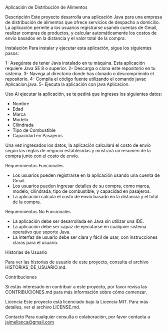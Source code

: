 Aplicación de Distribución de Alimentos

Descripción
Este proyecto desarrolla una aplicación Java para una empresa de distribución de alimentos que ofrece servicios de despacho a domicilio. La aplicación permite a los usuarios registrarse usando cuentas de Gmail, realizar compras de productos, y calcular automáticamente los costos de envío basados en la distancia y el valor total de la compra.

Instalación
Para instalar y ejecutar esta aplicación, sigue los siguientes pasos:

1- Asegúrate de tener Java instalado en tu máquina. Esta aplicación requiere Java SE 8 o superior.
2- Descarga o clona este repositorio en tu sistema.
3- Navega al directorio donde has clonado o descomprimido el repositorio.
4- Compila el código fuente utilizando el comando javac Aplicacion.java.
5- Ejecuta la aplicación con java Aplicacion.

Uso
Al ejecutar la aplicación, se te pedirá que ingreses los siguientes datos:

- Nombre
- Edad
- Marca
- Modelo
- Cilindrada
- Tipo de Combustible
- Capacidad en Pasajeros

Una vez ingresados los datos, la aplicación calculará el costo de envío según las reglas de negocio establecidas y mostrará un resumen de la compra junto con el costo de envío.

Requerimientos Funcionales

- Los usuarios pueden registrarse en la aplicación usando una cuenta de Gmail.
- Los usuarios pueden ingresar detalles de su compra, como marca, modelo, cilindrada, tipo de combustible, y capacidad en pasajeros.
- La aplicación calcula el costo de envío basado en la distancia y el total de la compra.

Requerimientos No Funcionales

- La aplicación debe ser desarrollada en Java sin utilizar una IDE.
- La aplicación debe ser capaz de ejecutarse en cualquier sistema operativo que soporte Java.
- La interfaz de usuario debe ser clara y fácil de usar, con instrucciones claras para el usuario.

Historias de Usuario

Para ver las historias de usuario de este proyecto, consulta el archivo HISTORIAS_DE_USUARIO.md.

Contribuciones

Si estás interesado en contribuir a este proyecto, por favor revisa las CONTRIBUCIONES.md para más información sobre cómo comenzar.

Licencia
Este proyecto está licenciado bajo la Licencia MIT. Para más detalles, ver el archivo LICENSE.md.

Contacto
Para cualquier consulta o colaboración, por favor contacta a jaimellanca@gmail.com






